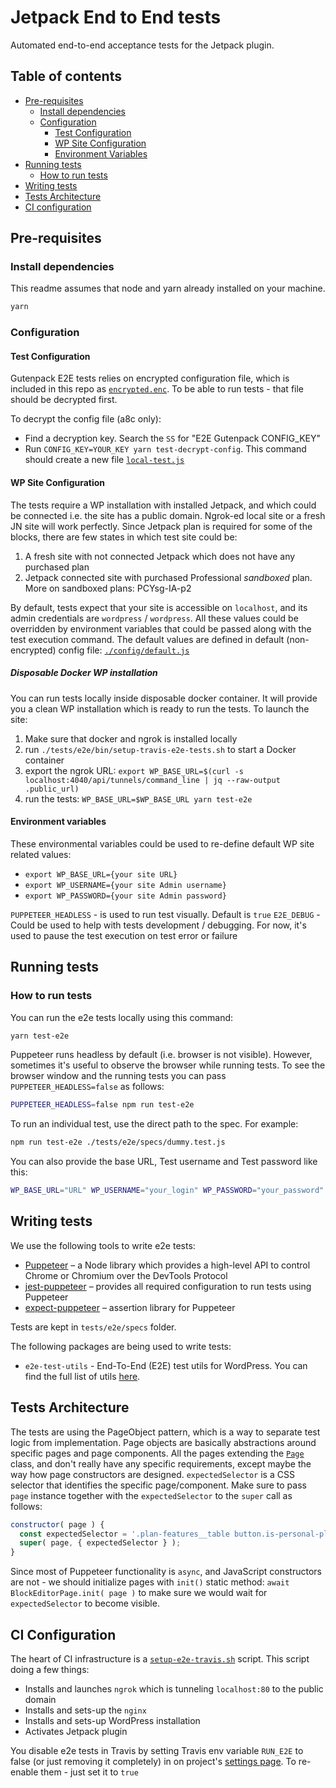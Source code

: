# Jetpack End to End tests

Automated end-to-end acceptance tests for the Jetpack plugin.

## Table of contents

- [Pre-requisites](#pre-requisites)
  - [Install dependencies](#install-dependencies)
  - [Configuration](#configuration)
    - [Test Configuration](#test-configuration)
    - [WP Site Configuration](#wp-site-configuration)
    - [Environment Variables](#environment-variables)
- [Running tests](#running-tests)
  - [How to run tests](#how-to-run-tests)
- [Writing tests](#writing-tests)
- [Tests Architecture](#tests-architecture)
- [CI configuration](#ci-configuration)

## Pre-requisites

### Install dependencies

This readme assumes that node and yarn already installed on your machine.

```bash
yarn
```

### Configuration

#### Test Configuration

Gutenpack E2E tests relies on encrypted configuration file, which is included in this repo as [`encrypted.enc`](./config/encrypted.enc). To be able to run tests - that file should be decrypted first.

To decrypt the config file (a8c only):

- Find a decryption key. Search the `SS` for "E2E Gutenpack CONFIG_KEY"
- Run `CONFIG_KEY=YOUR_KEY yarn test-decrypt-config`. This command should create a new file  [`local-test.js`](./config/local-test.js)

#### WP Site Configuration

The tests require a WP installation with installed Jetpack, and which could be connected i.e. the site has a public domain. Ngrok-ed local site or a fresh JN site will work perfectly. Since Jetpack plan is required for some of the blocks, there are few states in which test site could be:

1. A fresh site with not connected Jetpack which does not have any purchased plan
2. Jetpack connected site with purchased Professional _sandboxed_ plan. More on sandboxed plans: PCYsg-IA-p2

By default, tests expect that your site is accessible on `localhost`, and its admin credentials are `wordpress` / `wordpress`. All these values could be overridden by environment variables that could be passed along with the test execution command. The default values are defined in default (non-encrypted) config file: [`./config/default.js`](./config/default.js)

##### Disposable Docker WP installation

You can run tests locally inside disposable docker container. It will provide you a clean WP installation which is ready to run the tests. To launch the site:

1. Make sure that docker and ngrok is installed locally
1. run `./tests/e2e/bin/setup-travis-e2e-tests.sh` to start a Docker container
1. export the ngrok URL: `export WP_BASE_URL=$(curl -s localhost:4040/api/tunnels/command_line | jq --raw-output .public_url)`
1. run the tests: `WP_BASE_URL=$WP_BASE_URL yarn test-e2e`

#### Environment variables

These environmental variables could be used to re-define default WP site related values:

- `export WP_BASE_URL={your site URL}`
- `export WP_USERNAME={your site Admin username}`
- `export WP_PASSWORD={your site Admin password}`

`PUPPETEER_HEADLESS` - is used to run test visually. Default is `true`
`E2E_DEBUG` - Could be used to help with tests development / debugging. For now, it's used to pause the test execution on test error or failure

## Running tests

### How to run tests

You can run the e2e tests locally using this command:

```bash
yarn test-e2e
```

Puppeteer runs headless by default (i.e. browser is not visible). However, sometimes it's useful to observe the browser while running tests. To see the browser window and the running tests you can pass `PUPPETEER_HEADLESS=false` as follows:

```bash
PUPPETEER_HEADLESS=false npm run test-e2e
```

To run an individual test, use the direct path to the spec. For example:

```bash
npm run test-e2e ./tests/e2e/specs/dummy.test.js
```

You can also provide the base URL, Test username and Test password like this:

```bash
WP_BASE_URL="URL" WP_USERNAME="your_login" WP_PASSWORD="your_password" npm run test-e2e
```

## Writing tests

We use the following tools to write e2e tests:

- [Puppeteer](https://github.com/GoogleChrome/puppeteer) – a Node library which provides a high-level API to control Chrome or Chromium over the DevTools Protocol
- [jest-puppeteer](https://github.com/smooth-code/jest-puppeteer) – provides all required configuration to run tests using Puppeteer
- [expect-puppeteer](https://github.com/smooth-code/jest-puppeteer/tree/master/packages/expect-puppeteer) – assertion library for Puppeteer

Tests are kept in `tests/e2e/specs` folder.

The following packages are being used to write tests:

- `e2e-test-utils` - End-To-End (E2E) test utils for WordPress. You can find the full list of utils [here](https://github.com/WordPress/gutenberg/tree/master/packages/e2e-test-utils).

## Tests Architecture

The tests are using the PageObject pattern, which is a way to separate test logic from implementation. Page objects are basically abstractions around specific pages and page components. All the pages extending the [`Page`](./lib/pages/page.js) class, and don't really have any specific requirements, except maybe the way how page constructors are designed. `expectedSelector` is a CSS selector that identifies the specific page/component. Make sure to pass `page` instance together with the `expectedSelector` to the `super` call as follows:

```js
constructor( page ) {
  const expectedSelector = '.plan-features__table button.is-personal-plan:not([disabled])';
  super( page, { expectedSelector } );
}
```

Since most of Puppeteer functionality is `async`, and JavaScript constructors are not - we should initialize pages with `init()` static method: `await BlockEditorPage.init( page )` to make sure we would wait for `expectedSelector` to become visible.

## CI Configuration

The heart of CI infrastructure is a [`setup-e2e-travis.sh`](./bin/setup-e2e-travis.sh) script. This script doing a few things:

- Installs and launches `ngrok` which is tunneling `localhost:80` to the public domain
- Installs and sets-up the `nginx`
- Installs and sets-up WordPress installation
- Activates Jetpack plugin

You disable e2e tests in Travis by setting Travis env variable `RUN_E2E` to false (or just removing it completely) in on project's [settings page](https://travis-ci.org/Automattic/jetpack/settings). To re-enable them - just set it to `true`
